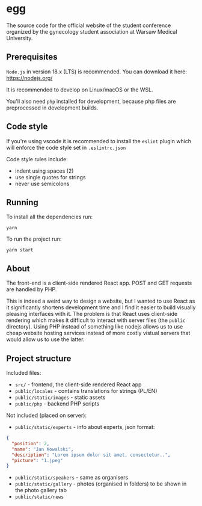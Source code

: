 # egg

The source code for the official website of the student conference organized by
the gynecology student association at Warsaw Medical University.

## Prerequisites

`Node.js` in version 18.x (LTS) is recommended. You can download it here:
https://nodejs.org/

It is recommended to develop on Linux/macOS or the WSL.

You'll also need `php` installed for development, because php files are
preprocessed in development builds.

## Code style

If you're using vscode it is recommended to install the `eslint` plugin which
will enforce the code style set in `.eslintrc.json`

Code style rules include:
 - indent using spaces (2)
 - use single quotes for strings
 - never use semicolons

## Running

To install all the dependencies run:

`yarn`

To run the project run:

`yarn start`

## About

The front-end is a client-side rendered React app. POST and GET requests are
handled by PHP.

This is indeed a weird way to design a website, but I wanted to use React as it
significantly shortens development time and I find it easier to build visually
pleasing interfaces with it. The problem is that React uses client-side
rendering which makes it difficult to interact with server files (the `public`
directory). Using PHP instead of something like nodejs allows us to use cheap
website hosting services instead of more costly vistual servers that would allow
us to use the latter.

## Project structure

Included files:
 - `src/` - frontend, the client-side rendered React app
 - `public/locales` - contains translations for strings (PL/EN)
 - `public/static/images` - static assets
 - `public/php` - backend PHP scripts

Not included (placed on server):
 - `public/static/experts` - info about experts, json format:
```json
{
  "position": 2,
  "name": "Jan Kowalski",
  "description": "Lorem ipsum dolor sit amet, consectetur..",
  "picture": "1.jpeg"
}
```
 - `public/static/speakers` - same as organisers
 - `public/static/gallery` - photos (organised in folders) to be shown in
    the photo gallery tab
 - `public/static/news`